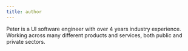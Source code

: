 ```yaml
---
title: author
---
```


Peter is a UI software engineer with over 4 years industry experience. Working across many different products and services, both public and private sectors.
